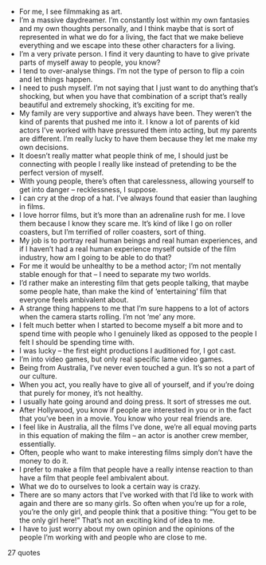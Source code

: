  - For me, I see filmmaking as art.
 - I’m a massive daydreamer. I’m constantly lost within my own fantasies and my own thoughts personally, and I think maybe that is sort of represented in what we do for a living, the fact that we make believe everything and we escape into these other characters for a living.
 - I’m a very private person. I find it very daunting to have to give private parts of myself away to people, you know?
 - I tend to over-analyse things. I’m not the type of person to flip a coin and let things happen.
 - I need to push myself. I’m not saying that I just want to do anything that’s shocking, but when you have that combination of a script that’s really beautiful and extremely shocking, it’s exciting for me.
 - My family are very supportive and always have been. They weren’t the kind of parents that pushed me into it. I know a lot of parents of kid actors I’ve worked with have pressured them into acting, but my parents are different. I’m really lucky to have them because they let me make my own decisions.
 - It doesn’t really matter what people think of me, I should just be connecting with people I really like instead of pretending to be the perfect version of myself.
 - With young people, there’s often that carelessness, allowing yourself to get into danger – recklessness, I suppose.
 - I can cry at the drop of a hat. I’ve always found that easier than laughing in films.
 - I love horror films, but it’s more than an adrenaline rush for me. I love them because I know they scare me. It’s kind of like I go on roller coasters, but I’m terrified of roller coasters, sort of thing.
 - My job is to portray real human beings and real human experiences, and if I haven’t had a real human experience myself outside of the film industry, how am I going to be able to do that?
 - For me it would be unhealthy to be a method actor; I’m not mentally stable enough for that – I need to separate my two worlds.
 - I’d rather make an interesting film that gets people talking, that maybe some people hate, than make the kind of ‘entertaining’ film that everyone feels ambivalent about.
 - A strange thing happens to me that I’m sure happens to a lot of actors when the camera starts rolling. I’m not ‘me’ any more.
 - I felt much better when I started to become myself a bit more and to spend time with people who I genuinely liked as opposed to the people I felt I should be spending time with.
 - I was lucky – the first eight productions I auditioned for, I got cast.
 - I’m into video games, but only real specific lame video games.
 - Being from Australia, I’ve never even touched a gun. It’s so not a part of our culture.
 - When you act, you really have to give all of yourself, and if you’re doing that purely for money, it’s not healthy.
 - I usually hate going around and doing press. It sort of stresses me out.
 - After Hollywood, you know if people are interested in you or in the fact that you’ve been in a movie. You know who your real friends are.
 - I feel like in Australia, all the films I’ve done, we’re all equal moving parts in this equation of making the film – an actor is another crew member, essentially.
 - Often, people who want to make interesting films simply don’t have the money to do it.
 - I prefer to make a film that people have a really intense reaction to than have a film that people feel ambivalent about.
 - What we do to ourselves to look a certain way is crazy.
 - There are so many actors that I’ve worked with that I’d like to work with again and there are so many girls. So often when you’re up for a role, you’re the only girl, and people think that a positive thing: “You get to be the only girl here!” That’s not an exciting kind of idea to me.
 - I have to just worry about my own opinion and the opinions of the people I’m working with and people who are close to me.

27 quotes